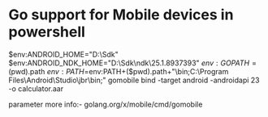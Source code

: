 # Go support for Mobile devices in powershell
$env:ANDROID_HOME="D:\Sdk"
$env:ANDROID_NDK_HOME="D:\Sdk\ndk\25.1.8937393"
$env:GOPATH=($pwd).path
$env:PATH=$env:PATH+($pwd).path+"\bin;C:\Program Files\Android\Studio\jbr\bin;"
gomobile bind -target android -androidapi 23 -o calculator.aar

parameter more info:- golang.org/x/mobile/cmd/gomobile
